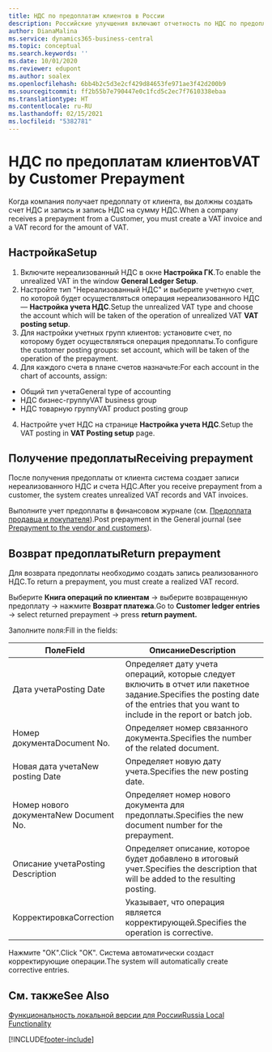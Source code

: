 ```yaml
---
title: НДС по предоплатам клиентов в России
description: Российские улучшения включают отчетность по НДС по предоплатам клиентов.
author: DianaMalina
ms.service: dynamics365-business-central
ms.topic: conceptual
ms.search.keywords: ''
ms.date: 10/01/2020
ms.reviewer: edupont
ms.author: soalex
ms.openlocfilehash: 6bb4b2c5d3e2cf429d84653fe971ae3f42d200b9
ms.sourcegitcommit: ff2b55b7e790447e0c1fcd5c2ec7f7610338ebaa
ms.translationtype: HT
ms.contentlocale: ru-RU
ms.lasthandoff: 02/15/2021
ms.locfileid: "5382781"
---
```

# <a name="vat-by-customer-prepayment"></a><span data-ttu-id="0cbf0-103">НДС по предоплатам клиентов</span><span class="sxs-lookup"><span data-stu-id="0cbf0-103">VAT by Customer Prepayment</span></span>

<span data-ttu-id="0cbf0-104">Когда компания получает предоплату от клиента, вы должны создать счет НДС и запись и запись НДС на сумму НДС.</span><span class="sxs-lookup"><span data-stu-id="0cbf0-104">When a company receives a prepayment from a Customer, you must create a VAT invoice and a VAT record for the amount of VAT.</span></span> 

## <a name="setup"></a><span data-ttu-id="0cbf0-105">Настройка</span><span class="sxs-lookup"><span data-stu-id="0cbf0-105">Setup</span></span>

1. <span data-ttu-id="0cbf0-106">Включите нереализованный НДС в окне **Настройка ГК**.</span><span class="sxs-lookup"><span data-stu-id="0cbf0-106">To enable the unrealized VAT in the window **General Ledger Setup**.</span></span>
2. <span data-ttu-id="0cbf0-107">Настройте тип "Нереализованный НДС" и выберите учетную счет, по которой будет осуществляться операция нереализованного НДС — **Настройка учета НДС**.</span><span class="sxs-lookup"><span data-stu-id="0cbf0-107">Setup the unrealized VAT type and choose the account which will be taken of the operation of unrealized VAT **VAT posting setup**.</span></span>
3. <span data-ttu-id="0cbf0-108">Для настройки учетных групп клиентов: установите счет, по которому будет осуществляться операция предоплаты.</span><span class="sxs-lookup"><span data-stu-id="0cbf0-108">To configure the customer posting groups: set account, which will be taken of the operation of the prepayment.</span></span> 
4. <span data-ttu-id="0cbf0-109">Для каждого счета в плане счетов назначьте:</span><span class="sxs-lookup"><span data-stu-id="0cbf0-109">For each account in the chart of accounts, assign:</span></span> 

- <span data-ttu-id="0cbf0-110">Общий тип учета</span><span class="sxs-lookup"><span data-stu-id="0cbf0-110">General type of accounting</span></span> 
- <span data-ttu-id="0cbf0-111">НДС бизнес-группу</span><span class="sxs-lookup"><span data-stu-id="0cbf0-111">VAT business group</span></span>  
- <span data-ttu-id="0cbf0-112">НДС товарную группу</span><span class="sxs-lookup"><span data-stu-id="0cbf0-112">VAT product posting group</span></span>  

4. <span data-ttu-id="0cbf0-113">Настройте учет НДС на странице **Настройка учета НДС**.</span><span class="sxs-lookup"><span data-stu-id="0cbf0-113">Setup the VAT posting in **VAT Posting setup** page.</span></span>

## <a name="receiving-prepayment"></a><span data-ttu-id="0cbf0-114">Получение предоплаты</span><span class="sxs-lookup"><span data-stu-id="0cbf0-114">Receiving prepayment</span></span>

<span data-ttu-id="0cbf0-115">После получения предоплаты от клиента система создает записи нереализованного НДС и счета НДС.</span><span class="sxs-lookup"><span data-stu-id="0cbf0-115">After you receive prepayment from a customer, the system creates unrealized VAT records and VAT invoices.</span></span> 

<span data-ttu-id="0cbf0-116">Выполните учет предоплаты в финансовом журнале (см. [Предоплата продавца и покупателя](Prepayments-Vendor-and-Customers.md)).</span><span class="sxs-lookup"><span data-stu-id="0cbf0-116">Post prepayment in the General journal (see [Prepayment to the vendor and customers](Prepayments-Vendor-and-Customers.md)).</span></span>

## <a name="return-prepayment"></a><span data-ttu-id="0cbf0-117">Возврат предоплаты</span><span class="sxs-lookup"><span data-stu-id="0cbf0-117">Return prepayment</span></span>

<span data-ttu-id="0cbf0-118">Для возврата предоплаты необходимо создать запись реализованного НДС.</span><span class="sxs-lookup"><span data-stu-id="0cbf0-118">To return a prepayment, you must create a realized VAT record.</span></span> 

<span data-ttu-id="0cbf0-119">Выберите **Книга операций по клиентам** -> выберите возвращенную предоплату -> нажмите **Возврат платежа**.</span><span class="sxs-lookup"><span data-stu-id="0cbf0-119">Go to **Customer ledger entries** -> select returned prepayment -> press **return payment.**</span></span> 

<span data-ttu-id="0cbf0-120">Заполните поля:</span><span class="sxs-lookup"><span data-stu-id="0cbf0-120">Fill in the fields:</span></span>

| <span data-ttu-id="0cbf0-121">Поле</span><span class="sxs-lookup"><span data-stu-id="0cbf0-121">Field</span></span>               | <span data-ttu-id="0cbf0-122">Описание</span><span class="sxs-lookup"><span data-stu-id="0cbf0-122">Description</span></span>                                                  |
| ------------------- | ------------------------------------------------------------ |
| <span data-ttu-id="0cbf0-123">Дата учета</span><span class="sxs-lookup"><span data-stu-id="0cbf0-123">Posting Date</span></span>        | <span data-ttu-id="0cbf0-124">Определяет дату учета операций, которые следует включить в отчет или пакетное задание.</span><span class="sxs-lookup"><span data-stu-id="0cbf0-124">Specifies the posting date of the entries that you want to include in the report or batch job.</span></span> |
| <span data-ttu-id="0cbf0-125">Номер документа</span><span class="sxs-lookup"><span data-stu-id="0cbf0-125">Document No.</span></span>        | <span data-ttu-id="0cbf0-126">Определяет номер связанного документа.</span><span class="sxs-lookup"><span data-stu-id="0cbf0-126">Specifies the number of the related document.</span></span>                |
| <span data-ttu-id="0cbf0-127">Новая дата учета</span><span class="sxs-lookup"><span data-stu-id="0cbf0-127">New posting Date</span></span>    | <span data-ttu-id="0cbf0-128">Определяет новую дату учета.</span><span class="sxs-lookup"><span data-stu-id="0cbf0-128">Specifies the new posting date.</span></span>                              |
| <span data-ttu-id="0cbf0-129">Номер нового документа</span><span class="sxs-lookup"><span data-stu-id="0cbf0-129">New Document No.</span></span>    | <span data-ttu-id="0cbf0-130">Определяет номер нового документа для предоплаты.</span><span class="sxs-lookup"><span data-stu-id="0cbf0-130">Specifies the new document number for the prepayment.</span></span>        |
| <span data-ttu-id="0cbf0-131">Описание учета</span><span class="sxs-lookup"><span data-stu-id="0cbf0-131">Posting Description</span></span> | <span data-ttu-id="0cbf0-132">Определяет описание, которое будет добавлено в итоговый учет.</span><span class="sxs-lookup"><span data-stu-id="0cbf0-132">Specifies the description that will be added to the resulting posting.</span></span> |
| <span data-ttu-id="0cbf0-133">Корректировка</span><span class="sxs-lookup"><span data-stu-id="0cbf0-133">Correction</span></span>          | <span data-ttu-id="0cbf0-134">Указывает, что операция является корректирующей.</span><span class="sxs-lookup"><span data-stu-id="0cbf0-134">Specifies the operation is corrective.</span></span>                       |

<span data-ttu-id="0cbf0-135">Нажмите "ОК".</span><span class="sxs-lookup"><span data-stu-id="0cbf0-135">Click "OK".</span></span> <span data-ttu-id="0cbf0-136">Система автоматически создаст корректирующие операции.</span><span class="sxs-lookup"><span data-stu-id="0cbf0-136">The system will automatically create corrective entries.</span></span>

## <a name="see-also"></a><span data-ttu-id="0cbf0-137">См. также</span><span class="sxs-lookup"><span data-stu-id="0cbf0-137">See Also</span></span>

[<span data-ttu-id="0cbf0-138">Функциональность локальной версии для России</span><span class="sxs-lookup"><span data-stu-id="0cbf0-138">Russia Local Functionality</span></span>](russia-local-functionality.md)  


[!INCLUDE[footer-include](../../includes/footer-banner.md)]